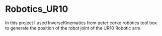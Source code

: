 # Robotics_UR10
In this project I used InverseKinematics from peter corke robotics tool box to generate the position of the robot joint of the UR10 Robotic arm.
